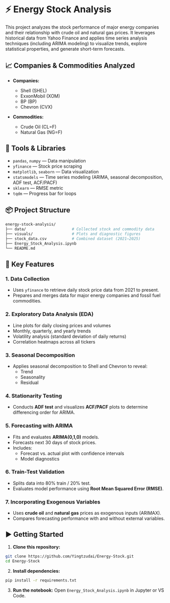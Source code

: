 # ⚡ Energy Stock Analysis

This project analyzes the stock performance of major energy companies and their relationship with crude oil and natural gas prices. It leverages historical data from Yahoo Finance and applies time series analysis techniques (including ARIMA modeling) to visualize trends, explore statistical properties, and generate short-term forecasts.

## 📈 Companies & Commodities Analyzed

- **Companies:**
  - Shell (SHEL)
  - ExxonMobil (XOM)
  - BP (BP)
  - Chevron (CVX)
  
- **Commodities:**
  - Crude Oil (CL=F)
  - Natural Gas (NG=F)

## 🔧 Tools & Libraries

- `pandas`, `numpy` — Data manipulation
- `yfinance` — Stock price scraping
- `matplotlib`, `seaborn` — Data visualization
- `statsmodels` — Time series modeling (ARIMA, seasonal decomposition, ADF test, ACF/PACF)
- `sklearn` — RMSE metric
- `tqdm` — Progress bar for loops

## 📦 Project Structure

```bash
energy-stock-analysis/
├── data/                    # Collected stock and commodity data
├── visuals/                 # Plots and diagnostic figures
├── stock_data.csv           # Combined dataset (2021–2025)
├── Energy_Stock_Analysis.ipynb
└── README.md
```

## 🧠 Key Features

### 1. **Data Collection**
- Uses `yfinance` to retrieve daily stock price data from 2021 to present.
- Prepares and merges data for major energy companies and fossil fuel commodities.

### 2. **Exploratory Data Analysis (EDA)**
- Line plots for daily closing prices and volumes
- Monthly, quarterly, and yearly trends
- Volatility analysis (standard deviation of daily returns)
- Correlation heatmaps across all tickers

### 3. **Seasonal Decomposition**
- Applies seasonal decomposition to Shell and Chevron to reveal:
  - Trend
  - Seasonality
  - Residual

### 4. **Stationarity Testing**
- Conducts **ADF test** and visualizes **ACF/PACF** plots to determine differencing order for ARIMA.

### 5. **Forecasting with ARIMA**
- Fits and evaluates **ARIMA(0,1,0)** models.
- Forecasts next 30 days of stock prices.
- Includes:
  - Forecast vs. actual plot with confidence intervals
  - Model diagnostics

### 6. **Train-Test Validation**
- Splits data into 80% train / 20% test.
- Evaluates model performance using **Root Mean Squared Error (RMSE)**.

### 7. **Incorporating Exogenous Variables**
- Uses **crude oil** and **natural gas** prices as exogenous inputs (ARIMAX).
- Compares forecasting performance with and without external variables.

## ▶️ Getting Started

1. **Clone this repository:**
```bash
git clone https://github.com/Yingtzudai/Energy-Stock.git
cd Energy-Stock
```

2. **Install dependencies:**
```bash
pip install -r requirements.txt
```

3. **Run the notebook:**
Open `Energy_Stock_Analysis.ipynb` in Jupyter or VS Code.